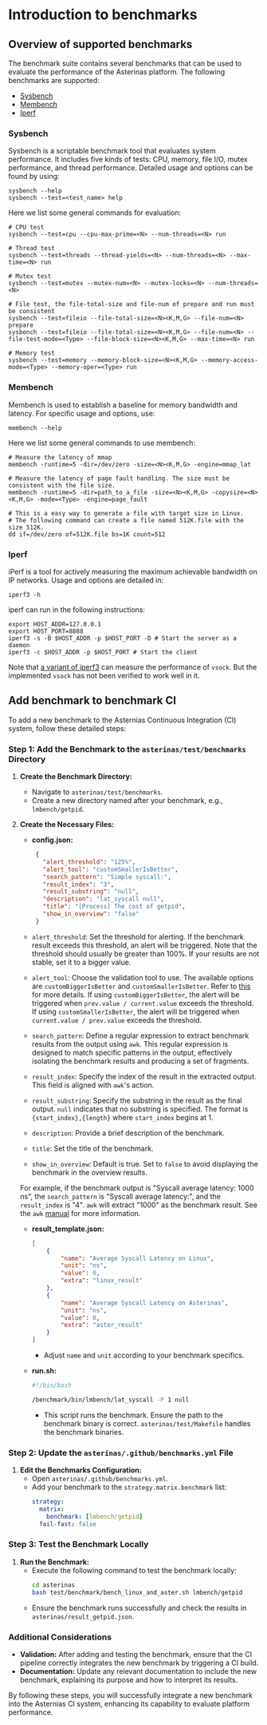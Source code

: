 # Introduction to benchmarks

## Overview of supported benchmarks
The benchmark suite contains several benchmarks that can be used to evaluate the performance of the Asterinas platform. The following benchmarks are supported:

- [Sysbench](#Sysbench)
- [Membench](#Membench)
- [Iperf](#Iperf)

### Sysbench
Sysbench is a scriptable benchmark tool that evaluates system performance. It includes five kinds of tests: CPU, memory, file I/O, mutex performance, and thread performance. Detailed usage and options can be found by using:
```shell
sysbench --help
sysbench --test=<test_name> help
``` 
Here we list some general commands for evaluation:
```shell
# CPU test
sysbench --test=cpu --cpu-max-prime=<N> --num-threads=<N> run

# Thread test
sysbench --test=threads --thread-yields=<N> --num-threads=<N> --max-time=<N> run

# Mutex test
sysbench --test=mutex --mutex-num=<N> --mutex-locks=<N> --num-threads=<N>

# File test, the file-total-size and file-num of prepare and run must be consistent 
sysbench --test=fileio --file-total-size=<N><K,M,G> --file-num=<N> prepare
sysbench --test=fileio --file-total-size=<N><K,M,G> --file-num=<N> --file-test-mode=<Type> --file-block-size=<N><K,M,G> --max-time=<N> run

# Memory test
sysbench --test=memory --memory-block-size=<N><K,M,G> --memory-access-mode=<Type> --memory-oper=<Type> run
```

### Membench
Membench is used to establish a baseline for memory bandwidth and latency. For specific usage and options, use:
```shell
membench --help
``` 
Here we list some general commands to use membench:
```shell
# Measure the latency of mmap
membench -runtime=5 -dir=/dev/zero -size=<N><K,M,G> -engine=mmap_lat

# Measure the latency of page fault handling. The size must be consistent with the file size.
membench -runtime=5 -dir=path_to_a_file -size=<N><K,M,G> -copysize=<N><K,M,G> -mode=<Type> -engine=page_fault 

# This is a easy way to generate a file with target size in Linux.
# The following command can create a file named 512K.file with the size 512K.
dd if=/dev/zero of=512K.file bs=1K count=512
```

### Iperf
iPerf is a tool for actively measuring the maximum achievable bandwidth on IP networks. Usage and options are detailed in:
```shell
iperf3 -h
``` 
iperf can run in the following instructions:
```shell
export HOST_ADDR=127.0.0.1
export HOST_PORT=8888
iperf3 -s -B $HOST_ADDR -p $HOST_PORT -D # Start the server as a daemon
iperf3 -c $HOST_ADDR -p $HOST_PORT # Start the client
```
Note that [a variant of iperf3](https://github.com/stefano-garzarella/iperf-vsock) can measure the performance of `vsock`. But the implemented `vsock` has not been verified to work well in it.

## Add benchmark to benchmark CI

To add a new benchmark to the Asternias Continuous Integration (CI) system, follow these detailed steps:

### Step 1: Add the Benchmark to the `asterinas/test/benchmarks` Directory

1. **Create the Benchmark Directory:**
   - Navigate to `asterinas/test/benchmarks`.
   - Create a new directory named after your benchmark, e.g., `lmbench/getpid`.

2. **Create the Necessary Files:**
   - **config.json:**
     ```json
      {
        "alert_threshold": "125%",
        "alert_tool": "customSmallerIsBetter",
        "search_pattern": "Simple syscall:",
        "result_index": "3",
        "result_substring": "null",
        "description": "lat_syscall null",
        "title": "[Process] The cost of getpid",
        "show_in_overview": "false"
      } 
     ```
     
    - `alert_threshold`: Set the threshold for alerting. If the benchmark result exceeds this threshold, an alert will be triggered. Note that the threshold should usually be greater than 100%. If your results are not stable, set it to a bigger value.
    - `alert_tool`: Choose the validation tool to use. The available options are `customBiggerIsBetter` and `customSmallerIsBetter`. Refer to [this](https://github.com/benchmark-action/github-action-benchmark?tab=readme-ov-file#tool-required) for more details. If using `customBiggerIsBetter`, the alert will be triggered when `prev.value / current.value` exceeds the threshold. If using `customSmallerIsBetter`, the alert will be triggered when `current.value / prev.value` exceeds the threshold.
    - `search_pattern`: Define a regular expression to extract benchmark results from the output using `awk`. This regular expression is designed to match specific patterns in the output, effectively isolating the benchmark results and producing a set of fragments.
    - `result_index`: Specify the index of the result in the extracted output. This field is aligned with `awk`'s action.
    - `result_substring`: Specify the substring in the result as the final output. `null` indicates that no substring is specified. The format is `{start_index},{length}` where `start_index` begins at 1.
    - `description`: Provide a brief description of the benchmark.
    - `title`: Set the title of the benchmark.
    - `show_in_overview`: Default is true. Set to `false` to avoid displaying the benchmark in the overview results.

    For example, if the benchmark output is "Syscall average latency: 1000 ns", the `search_pattern` is "Syscall average latency:", and the `result_index` is "4". `awk` will extract "1000" as the benchmark result. See the `awk` [manual](https://www.gnu.org/software/gawk/manual/gawk.html#Getting-Started) for more information.


   - **result_template.json:**
     ```json
     [
         {
             "name": "Average Syscall Latency on Linux",
             "unit": "ns",
             "value": 0,
             "extra": "linux_result"
         },
         {
             "name": "Average Syscall Latency on Asterinas",
             "unit": "ns",
             "value": 0,
             "extra": "aster_result"
         }
     ]
     ```
     - Adjust `name` and `unit` according to your benchmark specifics.

   - **run.sh:**
     ```bash
     #!/bin/bash

     /benchmark/bin/lmbench/lat_syscall -P 1 null
     ```
     - This script runs the benchmark. Ensure the path to the benchmark binary is correct. `asterinas/test/Makefile` handles the benchmark binaries.

### Step 2: Update the `asterinas/.github/benchmarks.yml` File

1. **Edit the Benchmarks Configuration:**
   - Open `asterinas/.github/benchmarks.yml`.
   - Add your benchmark to the `strategy.matrix.benchmark` list:
     ```yaml
     strategy:
       matrix:
         benchmark: [lmbench/getpid]
       fail-fast: false
     ```

### Step 3: Test the Benchmark Locally

1. **Run the Benchmark:**
   - Execute the following command to test the benchmark locally:
     ```bash
     cd asterinas
     bash test/benchmark/bench_linux_and_aster.sh lmbench/getpid
     ```
   - Ensure the benchmark runs successfully and check the results in `asterinas/result_getpid.json`.

### Additional Considerations

- **Validation:** After adding and testing the benchmark, ensure that the CI pipeline correctly integrates the new benchmark by triggering a CI build.
- **Documentation:** Update any relevant documentation to include the new benchmark, explaining its purpose and how to interpret its results.

By following these steps, you will successfully integrate a new benchmark into the Asternias CI system, enhancing its capability to evaluate platform performance.
